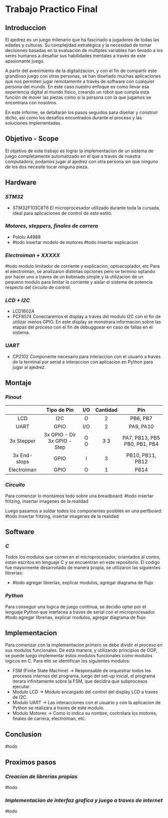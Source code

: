 # Trabajo Practico Final

## Introduccion

El ajedrez es un juego milenario que ha fascinado a jugadores de todas las edades y culturas. Su complejidad estratégica y la necesidad de tomar decisiones basadas en la evaluación de múltiples variables han llevado a los seres humanos a desafiar sus habilidades mentales a través de este apasionante juego.

A partir del avenimiento de la digitalizacion, y con el fin de compartir este grandioso juego con otras personas, se han diseñado muchas aplicaciones que nos permiten jugar remotamente a través de software con cualquier persona del mundo. En este caso nuestro enfoque es como llevar esa experiencia digital al mundo físico, creando un robot que cumpla esta función de mover las piezas como si la persona con la que jugamos se encontrara con nosotros.

En este informe, se detallarán los pasos seguidos para diseñar y construir dicho, así como los desafíos encontrados durante el proceso y las soluciones implementadas.

## Objetivo - Scope

El objetivo de este trabajo es lograr la implementacion de un sistema de juego completamente automatizado en el que a traves de nuestra computadora, podamos jugar al ajedrez con otra persona sin que ninguno de los dos necesite tocar ninguna pieza.

## Hardware

### ***STM32***
- STM32F103C8T6
El microprocesador utilizado durante toda la cursada, ideal para aplicaciones de control de este estilo.

### ***Motores, steppers, finales de carrera***
- Pololu A4988
- #todo insertar modelo de motores
#todo insertar explicacion

### ***Electroiman + XXXXX***
#todo modulo limitador de corriente y explicacion, optoacoplador, etc 
Para el electroiman, se analizaron distintas opciones pero se termino optando por hacer uno a traves de un bobinado simple y la utilizacion de un pequeno modulo para limitar la corriente y aislar el sistema de potencia respecto del circuito de control.

### ***LCD + I2C***
- LCD1602A
- PCF8574
Conectaremos el display a traves del modulo I2C con el fin de utilizar menos GPIO. En este display se monstrara informacion sobre las etapas del proceso con el fin de debugguear en caso de fallas en el sistema.

### ***UART***
- CP2102
Componente necesario para interaccion con el usuario a traves de la terminal por serial e interaccion con aplicacion en Python para jugar al ajedrez.

## Montaje

### ***Pinout***
|              |        **Tipo de Pin**       | **I/O** | **Cantidad** |            **Pin**           |
|:------------:|:----------------------------:|:-------:|:------------:|:----------------------------:|
| LCD          | I2C                          |    O    |       2      | PB6, PB7                     |
| UART         | GPIO                         |   I/O   |       2      | PA9, PA10                    |
| 3x Stepper   | 3x GPIO - Dir 3x GPIO - Step |   O O   |      3 3     | PA7, PB13, PB5 PB0, PB1, PB4 |
| 3x End-stops | GPIO                         |    I    |       3      | PB10, PB11, PB12             |
| Electroiman  | GPIO                         |    O    |       1      | PB14                         |

### ***Circuito***
Para comenzar lo montamos todo sobre una breadboard:
#todo insertar fritzing, insertar imagenes de la realidad

Luego pasamos a soldar todos los componentes posibles en una perfboard:
#todo insertar fritzing, insertar imagenes de la realidad

## Software

### ***C***
Todos los modulos que corren en el microprocesador, orientados al contro, estan escritos en lenguaje C y se encuentran en este repositorio. El codigo fue mayormente desarrollado de manera propia, se utilizaron las siguientes librerias:
- #todo agregar librerias, explicar modulos, agregar diagrama de flujo

### ***Python***
Para conseguir una logica de juego continua, se decidio optar por el lenguaje Python que intefacea a traves de serial con el microprocesador.
#todo agregar librerias, explicar modulos, agregar diagrama de flujo


## Implementacion

Para comenzar con la implementacion primero se debe dividir el proceso en sus modulos funcionales. De esta manera, y utilizando principios de OOP, se puede luego implementar estos modulos funcionales como modulos logicos en C. Para ello se identifican los siguientes modulos:

- FSM (Finite State Machine) -> Responsable de orquestrar todos los procesos internos del programa, luego del set-up inicial, el programa iterara infinitamente sobre la FSM, que decidira que subprocesos ejecutar.
- Modulo LCD -> Modulo encargado del control del display LCD a traves de I2C.
- Modulo UART -> Las interacciones con el usuario y con la aplicacion de Python se realizara a traves de este modulo.
- Modulo Motores -> Como lo indica su nombre, controlara los motores, finales de carrera, electroiman, etc.

## Conclusion
#todo

## Proximos pasos

### ***Creacion de librerias propias***
#todo 
### ***Implementacion de interfaz grafica y juego a traves de internet***
#todo

